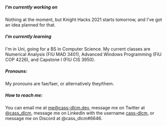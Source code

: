 ##### I’m currently working on

Nothing at the moment, but Knight Hacks 2021 starts tomorrow, and I've got an idea planned for that.

##### I’m currently learning

I'm in Uni, going for a BS in Computer Science.
My current classes are Numerical Analysis (FIU MAD 3401), Advanced Windows Programming (FIU COP 4226), and Capstone I (FIU CIS 3950).

##### Pronouns:

My pronouns are fae/faer, or alternatively they/them.

##### How to reach me:

You can email me at me@cass-dlcm.dev, message me on Twitter at [@cass_dlcm](https://twitter.com/cass_dlcm), message me on LinkedIn with the username [cass-dlcm](https://www.linkedin.com/in/cass-dlcm/), or message me on Discord at @cass_dlcm#6646.
